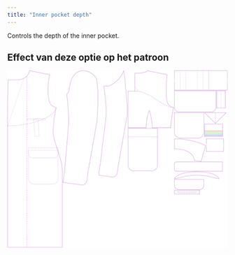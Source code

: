 ```yaml
---
title: "Inner pocket depth"
---
```


Controls the depth of the inner pocket.

## Effect van deze optie op het patroon

![This image shows the effect of this option by superimposing several variants that have a different value for this option](carlton_innerpocketdepth_sample.svg "Effect of this option on the pattern")
